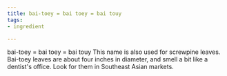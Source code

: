 ```yaml
---
title: bai-toey = bai toey = bai touy
tags:
- ingredient

---
```

bai-toey = bai toey = bai touy This name is also used for screwpine leaves. Bai-toey leaves are about four inches in diameter, and smell a bit like a dentist's office. Look for them in Southeast Asian markets.
